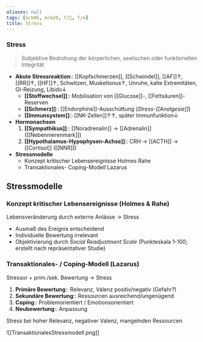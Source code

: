 ```yaml
---
aliases: null
tags: [m/m06, m/m20, f/💭, f/⚙️]
title: Stress
---
```

### Stress
> Subjektive Bedrohung der körperlichen, seelischen oder funktionellen Integrität
- **Akute Stressreaktion**:: [[Kopfschmerzen]], [[Schwindel]], [[AF]]↑, [[RR]]↑, [[HF]]↑, Schwitzen, Muskeltonus↑, Unruhe, kalte Extremitäten, GI-Reizung, Libido↓ 
	- **[[Stoffwechsel]]**:: Mobilisation von [[Glucose]]-, [[Fettsäuren]]-Reserven
	- **[[Schmerz]]**:: [[Endorphine]]-Ausschüttung (*Stress-[[Analgesie]]*)
	- **[[Immunsystem]]**:: [[NK-Zellen]]↑↑, später Immunfunktion↓ 
- **Hormonachsen**
	1. **[[Sympathikus]]**:: [[Noradrenalin]] → [[Adrenalin]] ([[Nebennierenmark]])
	2. **[[Hypothalamus-Hypophysen-Achse]]**:: CRH → [[ACTH]] → [[Cortisol]] ([[NNR]])
- **Stressmodelle**
	- Konzept kritischer Lebensereignisse Holmes Rahe
	- Transaktionales- Coping-Modell Lazarus


## Stressmodelle

### **Konzept kritischer Lebensereignisse (Holmes & Rahe)**

Lebensveränderung durch externe Anlässe → Stress

- Ausmaß des Ereignis entscheidend
- Individuelle Bewertung irrelevant
- Objektivierung durch *Social Readjustment Scale* (Punkteskala 1-100; erstellt nach repräsentativer Studie)

### **Transaktionales- / Coping-Modell (Lazarus)**

Stressor + prim./sek. Bewertung → Stress

1. **Primäre Bewertung**:: Relevanz, Valenz positiv/negativ (Gefahr?)
2. **Sekundäre Bewertung**:: Ressourcen ausreichend/ungenügend
3. **Coping**:: Problemorientiert / Emotionsorientiert
4. **Neubewertung**:: Anpassung

Stress bei hoher Relevanz, negativer Valenz, mangelnden Ressourcen

![[TransaktionalesStressmodell.png]]
